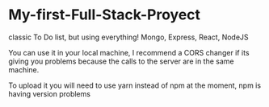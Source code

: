 # My-first-Full-Stack-Proyect
classic To Do list, but using everything! Mongo, Express, React, NodeJS

You can use it in your local machine, I recommend a CORS changer if its giving you problems because the calls to the server are in the same machine.

To upload it you will need to use yarn instead of npm at the moment, npm is having version problems
